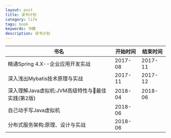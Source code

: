```yaml
---
layout: post
title: 读书计划
category: life
tags: book
keywords: 书籍
description: 读书计划
---
```


 书名|开始时间|结束时间
 ---|---|---
 精通Spring 4.X--企业应用开发实战|2017-08 | 2017-11
 深入浅出Mybatis技术原理与实战|2017-11|2017-12
 深入理解Java虚拟机:JVM高级特性与最佳实践(第2版)|2018-04|2018-06
 自己动手写Java虚拟机|2018-06|
 分布式服务架构:原理、设计与实战|2018-06|
